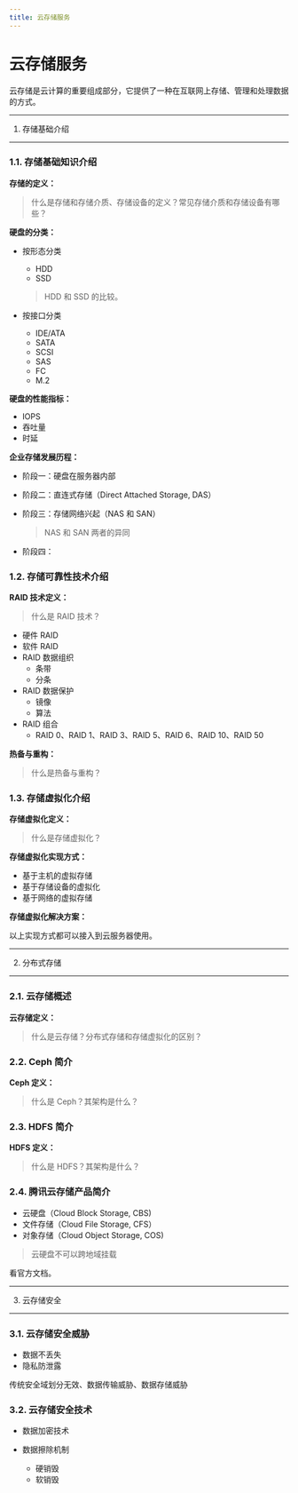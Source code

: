 ```yaml
---
title: 云存储服务
---
```


云存储服务
==========

云存储是云计算的重要组成部分，它提供了一种在互联网上存储、管理和处理数据的方式。

---

1. 存储基础介绍
---------------

### 1.1. 存储基础知识介绍

**存储的定义：**

> 什么是存储和存储介质、存储设备的定义？常见存储介质和存储设备有哪些？

**硬盘的分类：**

-   按形态分类

    -   HDD
    -   SSD
    > HDD 和 SSD 的比较。

-   按接口分类

    -   IDE/ATA
    -   SATA
    -   SCSI
    -   SAS
    -   FC
    -   M.2

**硬盘的性能指标：**

-   IOPS
-   吞吐量
-   时延 

**企业存储发展历程：**

-   阶段一：硬盘在服务器内部
-   阶段二：直连式存储（Direct Attached Storage, DAS）
-   阶段三：存储网络兴起（NAS 和 SAN）
   
    > NAS 和 SAN 两者的异同

-   阶段四：

### 1.2. 存储可靠性技术介绍

**RAID 技术定义：**

> 什么是 RAID 技术？

-   硬件 RAID
-   软件 RAID
-   RAID 数据组织
    -   条带
    -   分条
-   RAID 数据保护
    -   镜像
    -   算法
-   RAID 组合
    - RAID 0、RAID 1、RAID 3、RAID 5、RAID 6、RAID 10、RAID 50

**热备与重构：**

> 什么是热备与重构？

### 1.3. 存储虚拟化介绍

**存储虚拟化定义：**

> 什么是存储虚拟化？

**存储虚拟化实现方式：**

-   基于主机的虚拟存储
-   基于存储设备的虚拟化
-   基于网络的虚拟存储

**存储虚拟化解决方案：**

以上实现方式都可以接入到云服务器使用。

---

2. 分布式存储
-------------

### 2.1. 云存储概述

**云存储定义：**

> 什么是云存储？分布式存储和存储虚拟化的区别？

### 2.2. Ceph 简介

**Ceph 定义：**

> 什么是 Ceph？其架构是什么？

### 2.3. HDFS 简介

**HDFS 定义：**

> 什么是 HDFS？其架构是什么？

### 2.4. 腾讯云存储产品简介

-   云硬盘（Cloud Block Storage, CBS)
-   文件存储（Cloud File Storage, CFS）
-   对象存储（Cloud Object Storage, COS)

> 云硬盘不可以跨地域挂载

看官方文档。

---

3. 云存储安全
-------------

### 3.1. 云存储安全威胁

-   数据不丢失
-   隐私防泄露

传统安全域划分无效、数据传输威胁、数据存储威胁

### 3.2. 云存储安全技术

-   数据加密技术
-   数据擦除机制

    -   硬销毁
    -   软销毁
